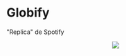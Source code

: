 # Globify

"Replica" de Spotify

<div align="center">
  <img src="https://i.pinimg.com/originals/84/1a/eb/841aeb9f113999616d097b414c539dfd.gif">
</div>
